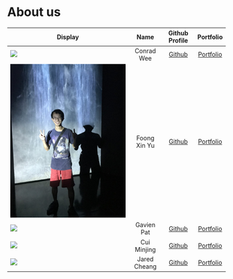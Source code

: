 # About us

Display | Name | Github Profile | Portfolio 
--------|:----:|:--------------:|:---------:
![](./profilePics/ConradWee.jpg) | Conrad Wee | [Github](https://github.com/conradwee) | [Portfolio](./team/conradwee.md)
![](./profilePics/FoongXinYu.jpg) | Foong Xin Yu | [Github](https://github.com/Uxinnn) | [Portfolio](./team/foongxinyu.md)
![](https://via.placeholder.com/100.png?text=Photo) | Gavien Pat | [Github](https://github.com/gavienwz) | [Portfolio](./team/gavienpat.md)
![](https://via.placeholder.com/100.png?text=Photo) | Cui Minjing | [Github](https://github.com/Cuiminjing) | [Portfolio](./team/johndoe.md)
![](https://via.placeholder.com/100.png?text=Photo) | Jared Cheang | [Github](https://github.com/jach23) | [Portfolio](./team/johndoe.md)
